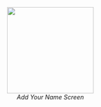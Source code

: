 <div style="margin-right: 20px; text-align: center;">
    <img src="https://github.com/MuskanVerma11/Tic-Tac-Toe/blob/main/Assets/first.jpeg" width="200">
    <br>
    <em>Add Your Name Screen</em>
</div>

